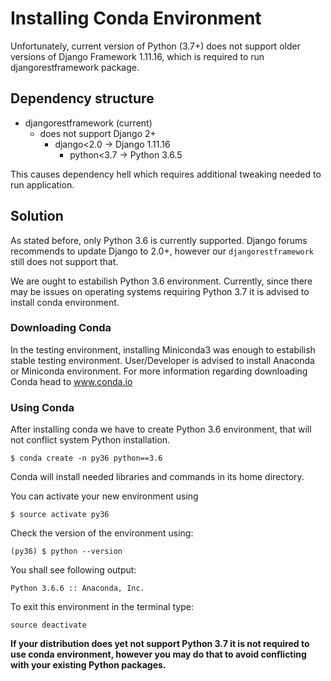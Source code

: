 # Installing Conda Environment

Unfortunately, current version of Python (3.7+) does not support
older versions of Django Framework 1.11.16, which is required to run djangorestframework package.

## Dependency structure

* djangorestframework (current)
    * does not support Django 2+
        * django<2.0 -> Django 1.11.16
            * python<3.7 -> Python 3.6.5

This causes dependency hell which requires additional tweaking needed to run application.

## Solution

As stated before, only Python 3.6 is currently supported.
Django forums recommends to update Django to 2.0+, however our ```djangorestframework``` still does not support that.

We are ought to estabilish Python 3.6 environment. Currently, since there may be issues on operating systems requiring Python 3.7 it is advised to install conda environment.

### Downloading Conda

In the testing environment, installing Miniconda3 was enough to estabilish stable testing environment.
User/Developer is advised to install Anaconda or Miniconda environment. For more information regarding downloading  Conda head to www.conda.io

### Using Conda

After installing conda we have to create Python 3.6 environment, that will not conflict system Python installation.
```commandline
$ conda create -n py36 python==3.6
```
Conda will install needed libraries and commands in its home directory.

You can activate your new environment using

```commandline
$ source activate py36
```

Check the version of the environment using:
```commandline
(py36) $ python --version

```
You shall see following output:
```
Python 3.6.6 :: Anaconda, Inc.
```

To exit this environment in the terminal type:
```commandline
source deactivate
```
**If your distribution does yet not support Python 3.7 it is not required to use conda environment, however you may do that to avoid conflicting with your existing Python packages.**